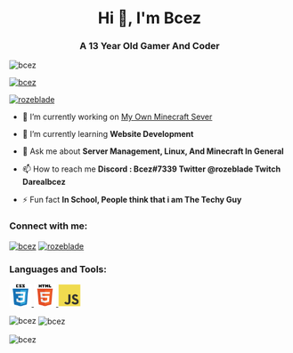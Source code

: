 <h1 align="center">Hi 👋, I'm Bcez</h1>
<h3 align="center">A 13 Year Old Gamer And Coder</h3>

<p align="left"> <img src="https://komarev.com/ghpvc/?username=bcez&label=Profile%20views&color=0e75b6&style=flat" alt="bcez" /> </p>

<p align="left"> <a href="https://github.com/ryo-ma/github-profile-trophy"><img src="https://github-profile-trophy.vercel.app/?username=bcez" alt="bcez" /></a> </p>

<p align="left"> <a href="https://twitter.com/rozeblade" target="blank"><img src="https://img.shields.io/twitter/follow/rozeblade?logo=twitter&style=for-the-badge" alt="rozeblade" /></a> </p>

- 🔭 I’m currently working on [My Own Minecraft Sever](play.cursednet.tk)

- 🌱 I’m currently learning **Website Development**

- 💬 Ask me about **Server Management, Linux, And Minecraft In General**

- 📫 How to reach me **Discord : Bcez#7339 Twitter @rozeblade Twitch Darealbcez**

- ⚡ Fun fact **In School, People think that i am The Techy Guy**

<h3 align="left">Connect with me:</h3>
<p align="left">
<a href="https://codepen.io/bcez" target="blank"><img align="center" src="https://raw.githubusercontent.com/rahuldkjain/github-profile-readme-generator/master/src/images/icons/Social/codepen.svg" alt="bcez" height="30" width="40" /></a>
<a href="https://twitter.com/rozeblade" target="blank"><img align="center" src="https://raw.githubusercontent.com/rahuldkjain/github-profile-readme-generator/master/src/images/icons/Social/twitter.svg" alt="rozeblade" height="30" width="40" /></a>
</p>

<h3 align="left">Languages and Tools:</h3>
<p align="left"> <a href="https://www.w3schools.com/css/" target="_blank" rel="noreferrer"> <img src="https://raw.githubusercontent.com/devicons/devicon/master/icons/css3/css3-original-wordmark.svg" alt="css3" width="40" height="40"/> </a> <a href="https://www.w3.org/html/" target="_blank" rel="noreferrer"> <img src="https://raw.githubusercontent.com/devicons/devicon/master/icons/html5/html5-original-wordmark.svg" alt="html5" width="40" height="40"/> </a> <a href="https://developer.mozilla.org/en-US/docs/Web/JavaScript" target="_blank" rel="noreferrer"> <img src="https://raw.githubusercontent.com/devicons/devicon/master/icons/javascript/javascript-original.svg" alt="javascript" width="40" height="40"/> </a> </p>

<p><img align="left" src="https://github-readme-stats.vercel.app/api/top-langs?username=bcez&show_icons=true&locale=en&layout=compact" alt="bcez" /></p>

<p>&nbsp;<img align="center" src="https://github-readme-stats.vercel.app/api?username=bcez&show_icons=true&locale=en" alt="bcez" /></p>

<p><img align="center" src="https://github-readme-streak-stats.herokuapp.com/?user=bcez&" alt="bcez" /></p>
